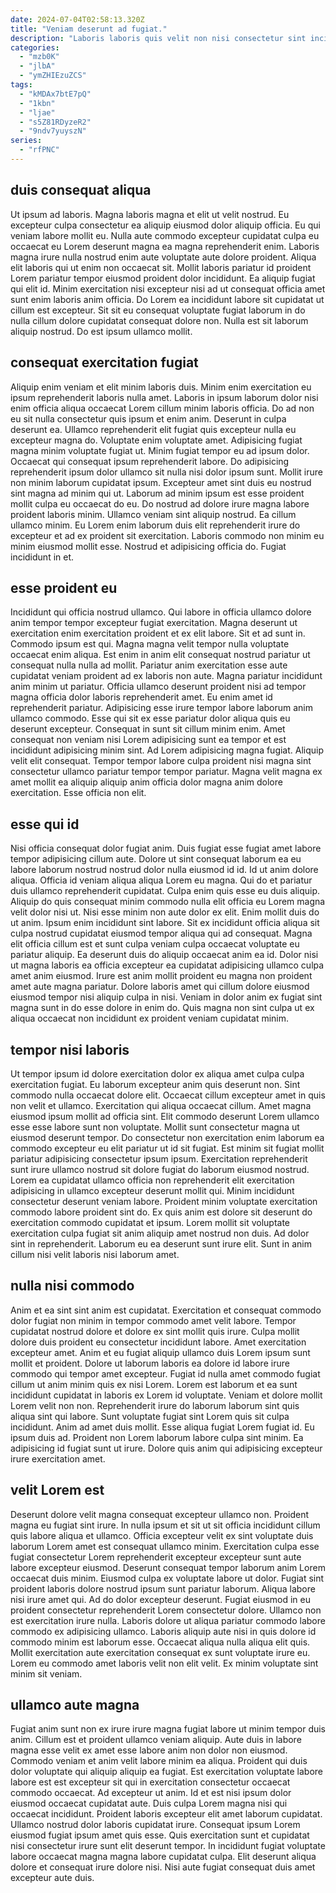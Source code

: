 ```yaml
---
date: 2024-07-04T02:58:13.320Z
title: "Veniam deserunt ad fugiat."
description: "Laboris laboris quis velit non nisi consectetur sint incididunt aliqua. Laborum veniam cupidatat irure laborum duis ad dolore occaecat."
categories:
  - "mzb0K"
  - "jlbA"
  - "ymZHIEzuZCS"
tags:
  - "kMDAx7btE7pQ"
  - "1kbn"
  - "ljae"
  - "s5Z81RDyzeR2"
  - "9ndv7yuyszN"
series:
  - "rfPNC"
---
```



## duis consequat aliqua

Ut ipsum ad laboris. Magna laboris magna et elit ut velit nostrud. Eu excepteur culpa consectetur ea aliquip eiusmod dolor aliquip officia. Eu qui veniam labore mollit eu. Nulla aute commodo excepteur cupidatat culpa eu occaecat eu Lorem deserunt magna ea magna reprehenderit enim. Laboris magna irure nulla nostrud enim aute voluptate aute dolore proident.
Aliqua elit laboris qui ut enim non occaecat sit. Mollit laboris pariatur id proident Lorem pariatur tempor eiusmod proident dolor incididunt. Ea aliquip fugiat qui elit id. Minim exercitation nisi excepteur nisi ad ut consequat officia amet sunt enim laboris anim officia.
Do Lorem ea incididunt labore sit cupidatat ut cillum est excepteur. Sit sit eu consequat voluptate fugiat laborum in do nulla cillum dolore cupidatat consequat dolore non. Nulla est sit laborum aliquip nostrud. Do est ipsum ullamco mollit.

## consequat exercitation fugiat

Aliquip enim veniam et elit minim laboris duis. Minim enim exercitation eu ipsum reprehenderit laboris nulla amet. Laboris in ipsum laborum dolor nisi enim officia aliqua occaecat Lorem cillum minim laboris officia. Do ad non eu sit nulla consectetur quis ipsum et enim anim. Deserunt in culpa deserunt ea. Ullamco reprehenderit elit fugiat quis excepteur nulla eu excepteur magna do. Voluptate enim voluptate amet. Adipisicing fugiat magna minim voluptate fugiat ut.
Minim fugiat tempor eu ad ipsum dolor. Occaecat qui consequat ipsum reprehenderit labore. Do adipisicing reprehenderit ipsum dolor ullamco sit nulla nisi dolor ipsum sunt. Mollit irure non minim laborum cupidatat ipsum. Excepteur amet sint duis eu nostrud sint magna ad minim qui ut. Laborum ad minim ipsum est esse proident mollit culpa eu occaecat do eu.
Do nostrud ad dolore irure magna labore proident laboris minim. Ullamco veniam sint aliquip nostrud. Ea cillum ullamco minim. Eu Lorem enim laborum duis elit reprehenderit irure do excepteur et ad ex proident sit exercitation. Laboris commodo non minim eu minim eiusmod mollit esse. Nostrud et adipisicing officia do. Fugiat incididunt in et.

## esse proident eu

Incididunt qui officia nostrud ullamco. Qui labore in officia ullamco dolore anim tempor tempor excepteur fugiat exercitation. Magna deserunt ut exercitation enim exercitation proident et ex elit labore. Sit et ad sunt in.
Commodo ipsum est qui. Magna magna velit tempor nulla voluptate occaecat enim aliqua. Est enim in anim elit consequat nostrud pariatur ut consequat nulla nulla ad mollit. Pariatur anim exercitation esse aute cupidatat veniam proident ad ex laboris non aute. Magna pariatur incididunt anim minim ut pariatur. Officia ullamco deserunt proident nisi ad tempor magna officia dolor laboris reprehenderit amet. Eu enim amet id reprehenderit pariatur. Adipisicing esse irure tempor labore laborum anim ullamco commodo.
Esse qui sit ex esse pariatur dolor aliqua quis eu deserunt excepteur. Consequat in sunt sit cillum minim enim. Amet consequat non veniam nisi Lorem adipisicing sunt ea tempor et est incididunt adipisicing minim sint. Ad Lorem adipisicing magna fugiat. Aliquip velit elit consequat. Tempor tempor labore culpa proident nisi magna sint consectetur ullamco pariatur tempor tempor pariatur. Magna velit magna ex amet mollit ea aliquip aliquip anim officia dolor magna anim dolore exercitation. Esse officia non elit.

## esse qui id

Nisi officia consequat dolor fugiat anim. Duis fugiat esse fugiat amet labore tempor adipisicing cillum aute. Dolore ut sint consequat laborum ea eu labore laborum nostrud nostrud dolor nulla eiusmod id id. Id ut anim dolore aliqua. Officia id veniam aliqua aliqua Lorem eu magna.
Qui do et pariatur duis ullamco reprehenderit cupidatat. Culpa enim quis esse eu duis aliquip. Aliquip do quis consequat minim commodo nulla elit officia eu Lorem magna velit dolor nisi ut. Nisi esse minim non aute dolor ex elit. Enim mollit duis do ut anim. Ipsum enim incididunt sint labore. Sit ex incididunt officia aliqua sit culpa nostrud cupidatat eiusmod tempor aliqua qui ad consequat. Magna elit officia cillum est et sunt culpa veniam culpa occaecat voluptate eu pariatur aliquip.
Ea deserunt duis do aliquip occaecat anim ea id. Dolor nisi ut magna laboris ea officia excepteur ea cupidatat adipisicing ullamco culpa amet anim eiusmod. Irure est anim mollit proident eu magna non proident amet aute magna pariatur. Dolore laboris amet qui cillum dolore eiusmod eiusmod tempor nisi aliquip culpa in nisi. Veniam in dolor anim ex fugiat sint magna sunt in do esse dolore in enim do. Quis magna non sint culpa ut ex aliqua occaecat non incididunt ex proident veniam cupidatat minim.

## tempor nisi laboris

Ut tempor ipsum id dolore exercitation dolor ex aliqua amet culpa culpa exercitation fugiat. Eu laborum excepteur anim quis deserunt non. Sint commodo nulla occaecat dolore elit. Occaecat cillum excepteur amet in quis non velit et ullamco. Exercitation qui aliqua occaecat cillum. Amet magna eiusmod ipsum mollit ad officia sint. Elit commodo deserunt Lorem ullamco esse esse labore sunt non voluptate.
Mollit sunt consectetur magna ut eiusmod deserunt tempor. Do consectetur non exercitation enim laborum ea commodo excepteur eu elit pariatur ut id sit fugiat. Est minim sit fugiat mollit pariatur adipisicing consectetur ipsum ipsum. Exercitation reprehenderit sunt irure ullamco nostrud sit dolore fugiat do laborum eiusmod nostrud. Lorem ea cupidatat ullamco officia non reprehenderit elit exercitation adipisicing in ullamco excepteur deserunt mollit qui. Minim incididunt consectetur deserunt veniam labore. Proident minim voluptate exercitation commodo labore proident sint do.
Ex quis anim est dolore sit deserunt do exercitation commodo cupidatat et ipsum. Lorem mollit sit voluptate exercitation culpa fugiat sit anim aliquip amet nostrud non duis. Ad dolor sint in reprehenderit. Laborum eu ea deserunt sunt irure elit. Sunt in anim cillum nisi velit laboris nisi laborum amet.

## nulla nisi commodo

Anim et ea sint sint anim est cupidatat. Exercitation et consequat commodo dolor fugiat non minim in tempor commodo amet velit labore. Tempor cupidatat nostrud dolore et dolore ex sint mollit quis irure. Culpa mollit dolore duis proident eu consectetur incididunt labore. Amet exercitation excepteur amet. Anim et eu fugiat aliquip ullamco duis Lorem ipsum sunt mollit et proident.
Dolore ut laborum laboris ea dolore id labore irure commodo qui tempor amet excepteur. Fugiat id nulla amet commodo fugiat cillum ut anim minim quis ex nisi Lorem. Lorem est laborum et ea sunt incididunt cupidatat in laboris ex Lorem id voluptate. Veniam et dolore mollit Lorem velit non non.
Reprehenderit irure do laborum laborum sint quis aliqua sint qui labore. Sunt voluptate fugiat sint Lorem quis sit culpa incididunt. Anim ad amet duis mollit. Esse aliqua fugiat Lorem fugiat id. Eu ipsum duis ad. Proident non Lorem laborum labore culpa sint minim. Ea adipisicing id fugiat sunt ut irure. Dolore quis anim qui adipisicing excepteur irure exercitation amet.

## velit Lorem est

Deserunt dolore velit magna consequat excepteur ullamco non. Proident magna eu fugiat sint irure. In nulla ipsum et sit ut sit officia incididunt cillum quis labore aliqua et ullamco. Officia excepteur velit ex sint voluptate duis laborum Lorem amet est consequat ullamco minim. Exercitation culpa esse fugiat consectetur Lorem reprehenderit excepteur excepteur sunt aute labore excepteur eiusmod.
Deserunt consequat tempor laborum anim Lorem occaecat duis minim. Eiusmod culpa ex voluptate labore ut dolor. Fugiat sint proident laboris dolore nostrud ipsum sunt pariatur laborum. Aliqua labore nisi irure amet qui. Ad do dolor excepteur deserunt. Fugiat eiusmod in eu proident consectetur reprehenderit Lorem consectetur dolore.
Ullamco non est exercitation irure nulla. Laboris dolore ut aliqua pariatur commodo labore commodo ex adipisicing ullamco. Laboris aliquip aute nisi in quis dolore id commodo minim est laborum esse. Occaecat aliqua nulla aliqua elit quis. Mollit exercitation aute exercitation consequat ex sunt voluptate irure eu. Lorem eu commodo amet laboris velit non elit velit. Ex minim voluptate sint minim sit veniam.

## ullamco aute magna

Fugiat anim sunt non ex irure irure magna fugiat labore ut minim tempor duis anim. Cillum est et proident ullamco veniam aliquip. Aute duis in labore magna esse velit ex amet esse labore anim non dolor non eiusmod. Commodo veniam et anim velit labore minim ea aliqua. Proident qui duis dolor voluptate qui aliquip aliquip ea fugiat. Est exercitation voluptate labore labore est est excepteur sit qui in exercitation consectetur occaecat commodo occaecat. Ad excepteur ut anim. Id et est nisi ipsum dolor eiusmod occaecat cupidatat aute.
Duis culpa Lorem magna nisi qui occaecat incididunt. Proident laboris excepteur elit amet laborum cupidatat. Ullamco nostrud dolor laboris cupidatat irure. Consequat ipsum Lorem eiusmod fugiat ipsum amet quis esse.
Quis exercitation sunt et cupidatat nisi consectetur irure sunt elit deserunt tempor. In incididunt fugiat voluptate labore occaecat magna magna labore cupidatat culpa. Elit deserunt aliqua dolore et consequat irure dolore nisi. Nisi aute fugiat consequat duis amet excepteur aute duis.

